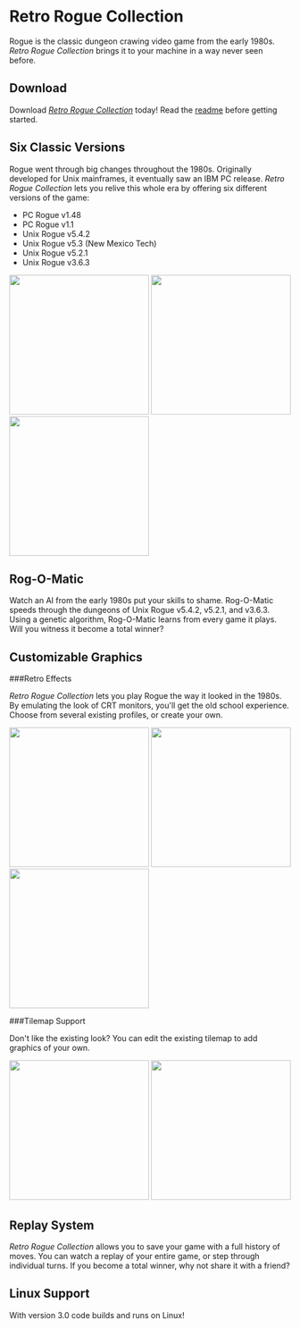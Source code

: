 Retro Rogue Collection
======================
Rogue is the classic dungeon crawing video game from the early 1980s.  _Retro Rogue Collection_ brings it to your machine in a way never seen before.

Download
--------

Download [_Retro Rogue Collection_](https://github.com/mikeyk730/Rogue-Collection/releases) today!  Read the [readme](https://github.com/mikeyk730/Rogue-Collection/blob/master/docs/readme.md) before getting started.

Six Classic Versions
---------------------
Rogue went through big changes throughout the 1980s.  Originally developed for Unix mainframes, it eventually saw an IBM PC release.  _Retro Rogue Collection_ lets you relive this whole era by offering six different versions of the game:

+ PC Rogue v1.48
+ PC Rogue v1.1
+ Unix Rogue v5.4.2
+ Unix Rogue v5.3 (New Mexico Tech)
+ Unix Rogue v5.2.1
+ Unix Rogue v3.6.3

<img src="https://github.com/mikeyk730/Game-Rogue/raw/master/docs/screenshots/title.png" height=250>
<img src="https://github.com/mikeyk730/Game-Rogue/raw/master/docs/screenshots/unix.png" height=250>
<img src="https://github.com/mikeyk730/Game-Rogue/raw/master/docs/screenshots/pc.png" height=250>

Rog-O-Matic
-----------
Watch an AI from the early 1980s put your skills to shame.  Rog-O-Matic speeds through the dungeons of Unix Rogue v5.4.2, v5.2.1, and v3.6.3.  Using a genetic algorithm, Rog-O-Matic learns from every game it plays.  Will you witness it become a total winner?

Customizable Graphics
---------------------
###Retro Effects

_Retro Rogue Collection_ lets you play Rogue the way it looked in the 1980s.  By emulating the look of CRT monitors, you'll get the old school experience.  Choose from several existing profiles, or create your own.

<img src="https://github.com/mikeyk730/Game-Rogue/raw/master/docs/screenshots/scanlines.png" height=250>
<img src="https://github.com/mikeyk730/Game-Rogue/raw/master/docs/screenshots/amber.png" height=250>
<img src="https://github.com/mikeyk730/Game-Rogue/raw/master/docs/screenshots/pixelated.png" height=250>

###Tilemap Support

Don't like the existing look?  You can edit the existing tilemap to add graphics of your own.

<img src="https://github.com/mikeyk730/Game-Rogue/raw/master/docs/screenshots/tiled.png" height=250>
<img src="https://github.com/mikeyk730/Game-Rogue/raw/master/docs/screenshots/boxy.png" height=250>

Replay System
-------------
_Retro Rogue Collection_ allows you to save your game with a full history of moves.  You can watch a replay of your entire game, or step through individual turns.  If you become a total winner, why not share it with a friend?

Linux Support
-------------
With version 3.0 code builds and runs on Linux!
